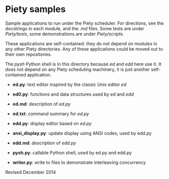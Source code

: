 Piety samples
=============

Sample applications to run under the Piety scheduler.  For directions,
see the docstrings in each module, and the *.md* files.  Some tests are
under *Piety/tests*, some demonstrations are under *Piety/scripts*.

These applications are self-contained: they do not depend on modules
in any other Piety directories.  Any of these applications could be moved
out to their own repositories.

The *pysh* Python shell is in this directory because *ed* and 
*edd* here use it.  It does not depend on any Piety scheduling machinery,
it is just another self-contained application.

- **ed.py**: text editor inspired by the classic Unix editor *ed*

- **ed0.py**: functions and data structures used by *ed* and *edd*

- **ed.md**: description of *ed.py*

- **ed.txt**: command summary for *ed.py*

- **edd.py**: display editor based on *ed.py*

- **ansi_display.py**: update display using ANSI codes, used by edd.py

- **edd.md**: description of *edd.py*

- **pysh.py**: callable Python shell, used by ed.py and edd.py

- **writer.py**: write to files to demonstrate interleaving concurrency

Revised December 2014
